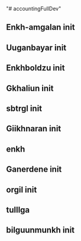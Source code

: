 "# accountingFullDev"

## Enkh-amgalan init

## Uuganbayar init

## Enkhboldzu init

## Gkhaliun init

## sbtrgl init

## Giikhnaran init

## enkh


## Ganerdene init


## orgil init

## tulllga

## bilguunmunkh init 

